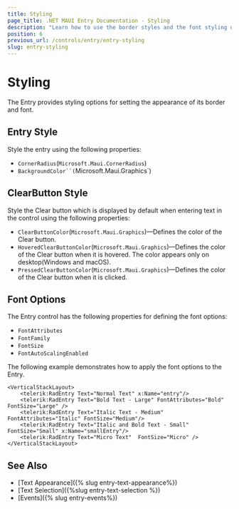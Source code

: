 ```yaml
---
title: Styling
page_title: .NET MAUI Entry Documentation - Styling
description: "Learn how to use the border styles and the font styling options of the Telerik UI for .NET MAUI Entry control."
position: 6
previous_url: /controls/entry/entry-styling
slug: entry-styling
---
```


# Styling

The Entry provides styling options for setting the appearance of its border and font.

## Entry Style

Style the entry using the following properties:

* `CornerRadius`(`Microsoft.Maui.CornerRadius`)
* `BackgroundColor``(`Microsoft.Maui.Graphics`)

## ClearButton Style

Style the Clear button which is displayed by default when entering text in the control using the following properties:

* `ClearButtonColor`(`Microsoft.Maui.Graphics`)&mdash;Defines the color of the Clear button.
* `HoveredClearButtonColor`(`Microsoft.Maui.Graphics`)&mdash;Defines the color of the Clear button when it is hovered. The color appears only on desktop(Windows and macOS).
* `PressedClearButtonColor`(`Microsoft.Maui.Graphics`)&mdash;Defines the color of the Clear button when it is clicked.

## Font Options

The Entry control has the following properties for defining the font options:

* `FontAttributes`
* `FontFamily`
* `FontSize`
* `FontAutoScalingEnabled`

The following example demonstrates how to apply the font options to the Entry.

```XAML
<VerticalStackLayout>
    <telerik:RadEntry Text="Normal Text" x:Name="entry"/>
    <telerik:RadEntry Text="Bold Text - Large" FontAttributes="Bold" FontSize="Large" />
    <telerik:RadEntry Text="Italic Text - Medium" FontAttributes="Italic" FontSize="Medium"/>
    <telerik:RadEntry Text="Italic and Bold Text - Small"  FontSize="Small" x:Name="smallEntry"/>
    <telerik:RadEntry Text="Micro Text"  FontSize="Micro" />
</VerticalStackLayout>
```

## See Also

- [Text Appearance]({% slug entry-text-appearance%})
- [Text Selection]({%slug entry-text-selection %})
- [Events]({% slug entry-events%})
